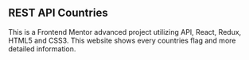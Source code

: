 ## REST API Countries
This is a Frontend Mentor advanced project utilizing API, React, Redux, HTML5 and CSS3. This website shows every countries flag and more detailed information. 
